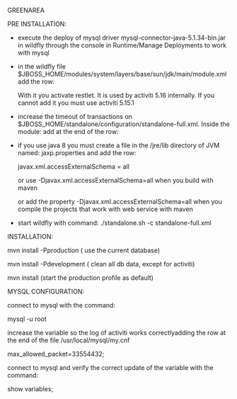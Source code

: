 GREENAREA

PRE INSTALLATION:

- execute the deploy of mysql driver mysql-connector-java-5.1.34-bin.jar in wildfly 
  through the console in Runtime/Manage Deployments to work with mysql

- in the wildfly file $JBOSS_HOME/modules/system/layers/base/sun/jdk/main/module.xml add the row:

  <path name="com/sun/net/httpserver"/>

  With it you activate restlet. It is used by activiti 5.16 internally. If you cannot add it you must
  use activiti 5.15.1

- increase the timeout of transactions on $JBOSS_HOME/standalone/configuration/standalone-full.xml. Inside the module:
  <subsystem xmlns="urn:jboss:domain:transactions:2.0"> add at the end of the row: <coordinator-environment default-timeout="50300"/>

- if you use java 8 you must create a file in the /jre/lib directory of JVM named: jaxp.properties and add the row:

  javax.xml.accessExternalSchema = all
  
  or use -Djavax.xml.accessExternalSchema=all when you build with maven

  or add the property -Djavax.xml.accessExternalSchema=all when you compile the projects that work with web service with maven
  
- start wildfly with command: ./standalone.sh -c standalone-full.xml


INSTALLATION:

mvn install -Pproduction ( use the current database)

mvn install -Pdevelopment ( clean all db data, except for activiti)

mvn install (start the production profile as default)

MYSQL CONFIGURATION:

connect to mysql with the command:

mysql -u root

increase the variable so the log of activiti works correctlyadding the row at the end of the file /usr/local/mysql/my.cnf

max_allowed_packet=33554432;

connect to mysql and verify the correct update of the variable with the command:

show variables;
